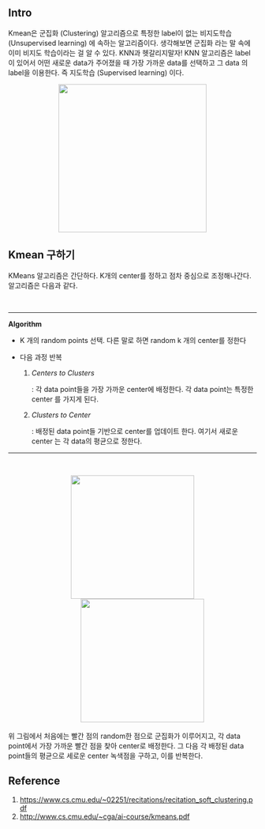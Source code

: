 ## Intro
Kmean은 군집화 (Clustering) 알고리즘으로 특정한 label이 없는 비지도학습(Unsupervised learning) 에 속하는 알고리즘이다. 생각해보면 군집화 라는 말 속에 이미 비지도 학습이라는 걸 알 수 있다. KNN과 헷갈리지말자! KNN 알고리즘은 label이 있어서 어떤 새로운 data가 주어졌을 때 가장 가까운 data를 선택하고 그 data 의 label을 이용한다. 즉 지도학습 (Supervised learning) 이다.


<p align="center"> 
<img src="https://user-images.githubusercontent.com/21999383/95932936-159bee80-0e08-11eb-93f7-09701d178a99.PNG" width = "300">
</p>

## Kmean 구하기
KMeans 알고리즘은 간단하다. K개의 center를 정하고 점차 중심으로 조정해나간다. 알고리즘은 다음과 같다.

&nbsp;

---
**Algorithm**
+ K 개의 random points 선택. 다른 말로 하면 random k 개의 center를 정한다
+ 다음 과정 반복

    1. *Centers to Clusters*

        : 각 data point들을 가장 가까운 center에 배정한다. 각 data point는 특정한 center 를 가지게 된다.
   
    2.  *Clusters to Center*
   
        : 배정된 data point들 기반으로 center를 업데이트 한다. 여기서 새로운 center 는 각 data의 평균으로 정한다.
---

&nbsp;
<p align="center"> 
<img src="https://user-images.githubusercontent.com/21999383/95933560-d373ac80-0e09-11eb-816c-1ee37fb01def.PNG" width = "250">
<span style="padding-left:40px">
<img src="https://user-images.githubusercontent.com/21999383/95933581-e38b8c00-0e09-11eb-96c3-b2214e86dd54.PNG" width = "250">
</p>

위 그림에서 처음에는 빨간 점의 random한 점으로 군집화가 이루어지고, 각 data point에서 가장 가까운 빨간 점을 찾아 center로 배정한다. 그 다음 각 배정된 data point들의 평균으로 세로운 center 녹색점을 구하고, 이를 반복한다.

## Reference
1. https://www.cs.cmu.edu/~02251/recitations/recitation_soft_clustering.pdf
2. http://www.cs.cmu.edu/~cga/ai-course/kmeans.pdf

